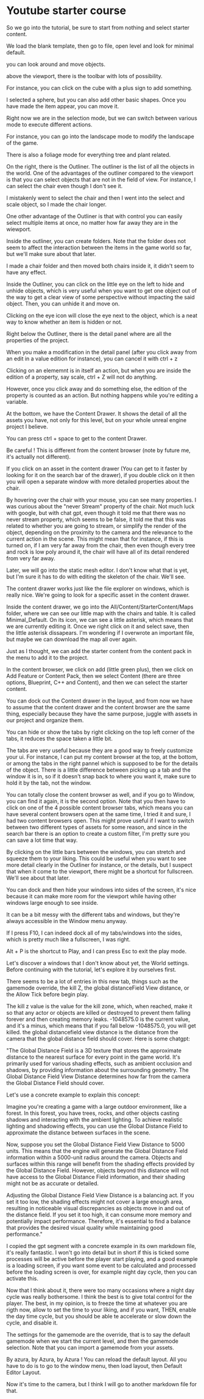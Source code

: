 # Youtube starter course

So we go into the tutorial, be sure to start from nothing and select starter content.

We load the blank template, then go to file, open level and look for minimal default.

you can look around and move objects.

above the viewport, there is the toolbar with lots of possibility.

For instance, you can click on the cube with a plus sign to add something.

I selected a sphere, but you can also add other basic shapes. Once you have made the item appear, you can move it.

Right now we are in the selection mode, but we can switch between various mode to execute different actions.

For instance, you can go into the landscape mode to modify the landscape of the game.

There is also a foliage mode for everything tree and plant related.

On the right, there is the Outliner. The outliner is the list of all the objects in the world. One of the advantages of the outliner compared to the viewport is that you can select objects that are not in the field of view. For instance, I can select the chair even though I don't see it.

I mistakenly went to select the chair and then I went into the select and scale object, so I made the chair longer.

One other advantage of the Outliner is that with control you can easily select multiple items at once, no matter how far away they are in the wiewport.

Inside the outliner, you can create folders. Note that the folder does not seem to affect the interaction between the items in the game world so far, but we'll make sure about that later.

I made a chair folder and then moved both chairs inside it, it didn't seem to have any effect.

Inside the Outliner, you can click on the little eye on the left to hide and unhide objects, which is very useful when you want to get one object out of the way to get a clear view of some perspective without impacting the said object. Then, you can unhide it and move on.

Clicking on the eye icon will close the eye next to the object, which is a neat way to know whether an item is hidden or not.

Right below the Outliner, there is the detail panel where are all the properties of the project.

When you make a modification in the detail panel (after you click away from an edit in a value edition for instance), you can cancel it with ctrl + z

Clicking on an elememnt is in itself an action, but when you are inside the edition of a property, say scale, ctrl + Z will not do anything.

However, once you click away and do something else, the edition of the property is counted as an action. But nothing happens while you're editing a variable.

At the bottom, we have the Content Drawer. It shows the detail of all the assets you have, not only for this level, but on your whole unreal engine project I believe.

You can press ctrl + space to get to the content Drawer.

Be careful ! This is different from the content browser (note by future me, it's actually not different).

If you click on an asset in the content drawer (You can get to it faster by looking for it on the search bar of the drawer), if you double click on it then you will open a separate window with more detailed properties about the chair.

By hovering over the chair with your mouse, you can see many properties. I was curious about the "never Stream" property of the chair. Not much luck with google, but with chat gpt, even though it told me that there was no never stream property, which seems to be false, it told me that this was related to whether you are going to stream, or simplify the render of the object, depending on the proximity to the camera and the relevance to the current action in the scene. This might mean that for instance, if this is turned on, if I am very far away from the chair, then even though every tree and rock is low poly around it, the chair will have all of its detail rendered from very far away.

Later, we will go into the static mesh editor. I don't know what that is yet, but I'm sure it has to do with editing the skeleton of the chair. We'll see.

The content drawer works just like the file explorer on windows, which is really nice. We're going to look for a specific asset in the content drawer.

Inside the content drawer, we go into the All/Content/StarterContent/Maps folder, where we can see our little map with the chairs and table. It is called Minimal_Default. On its icon, we can see a little asterisk, which means that we are currently editing it. Once we right click on it and select save, then the little asterisk dissapears. I'm wondering if I overwrote an important file, but maybe we can download the map all over again.

Just as I thought, we can add the starter content from the content pack in the menu to add it to the project.

In the content browser, we click on add (little green plus), then we click on Add Feature or Content Pack, then we select Content (there are three options, Blueprint, C++ and Content), and then we can select the starter content.

You can dock out the Content drawer in the layout, and from now we have to assume that the content drawer and the content browser are the same thing, especially because they have the same purpose, juggle with assets in our project and organize them.

You can hide or show the tabs by right clicking on the top left corner of the tabs, it reduces the space taken a little bit.

The tabs are very useful because they are a good way to freely customize your ui. For instance, I can put my content browser at the top, at the bottom, or among the tabs in the right pannel which is supposed to be for the details of the object. There is a little difference between picking up a tab and the window it is in, so if it doesn't snap back to where you want it, make sure to hold it by the tab, not the window.

You can totally close the content browser as well, and if you go to Window, you can find it again, it is the second option. Note that you then have to click on one of the 4 possible content browser tabs, which means you can have several content browsers open at the same time, I tried it and sure, I had two content browsers open. This might prove useful if I want to switch between two different types of assets for some reason, and since in the search bar there is an option to create a custom filter, I'm pretty sure you can save a lot time that way.

By clicking on the little bars between the windows, you can stretch and squeeze them to your liking. This could be useful when you want to see more detail clearly in the Outliner for instance, or the details, but I suspect that when it come to the viewport, there might be a shortcut for fullscreen. We'll see about that later.

You can dock and then hide your windows into sides of the screen, it's nice because it can make more room for the viewport while having other windows large enough to see inside.

It can be a bit messy with the different tabs and windows, but they're always accessible in the Window menu anyway.

If I press F10, I can indeed dock all of my tabs/windows into the sides, which is pretty much like a fullscreen, I was right.

Alt + P is the shortcut to Play, and I can press Esc to exit the play mode.

Let's discover a windows that I don't know about yet, the World settings. Before continuing with the tutorial, let's explore it by ourselves first.

There seems to be a lot of entries in this new tab, things such as the gamemode override, the kill Z, the global distanceField View distance, or the Allow Tick before begin play.

The kill z value is the value for the kill zone, which, when reached, make it so that any actor or objects are killed or destroyed to prevent them falling forever and then creating memory leaks. -1048575.0 is the current value, and it's a minus, which means that if you fall below -1048575.0, you will get killed. the global distancefield view distance is the distance from the camera that the global distance field should cover. Here is some chatgpt:

"The Global Distance Field is a 3D texture that stores the approximate distance to the nearest surface for every point in the game world. It's primarily used for various shading effects, such as ambient occlusion and shadows, by providing information about the surrounding geometry. The Global Distance Field View Distance determines how far from the camera the Global Distance Field should cover.

Let's use a concrete example to explain this concept:

Imagine you're creating a game with a large outdoor environment, like a forest. In this forest, you have trees, rocks, and other objects casting shadows and interacting with the ambient lighting. To achieve realistic lighting and shadowing effects, you can use the Global Distance Field to approximate the distance between surfaces in the scene.

Now, suppose you set the Global Distance Field View Distance to 5000 units. This means that the engine will generate the Global Distance Field information within a 5000-unit radius around the camera. Objects and surfaces within this range will benefit from the shading effects provided by the Global Distance Field. However, objects beyond this distance will not have access to the Global Distance Field information, and their shading might not be as accurate or detailed.

Adjusting the Global Distance Field View Distance is a balancing act. If you set it too low, the shading effects might not cover a large enough area, resulting in noticeable visual discrepancies as objects move in and out of the distance field. If you set it too high, it can consume more memory and potentially impact performance. Therefore, it's essential to find a balance that provides the desired visual quality while maintaining good performance."

I copied the gpt segment with a concrete example in its own markdown file, it's really fantastic. I won't go into detail but in short if this is ticked some processes will be active before the player start playing, and a good example is a loading screen, if you want some event to be calculated and processed before the loading screen is over, for example night day cycle, then you can activate this.

Now that I think about it, there were too many occasions where a night day cycle was really bothersome. I think the best is to give total control for the player. The best, in my opinion, is to freeze the time at whatever you are rigth now, allow to set the time to your liking, and if you want, THEN, enable the day time cycle, but you should be able te accelerate or slow down the cycle, and disable it.

The settings for the gamemode are the override, that is to say the default gamemode when we start the current level, and then the gamemode selection. Note that you can import a gamemode from your assets.

By azura, by Azura, by Azura ! You can reload the default layout. All you have to do is to go to the window menu, then load layout, then Default Editor Layout.

Now it's time to the camera, but I think I will go to another markdown file for that.
